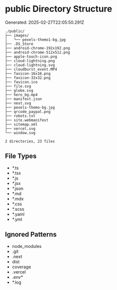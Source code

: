 # public Directory Structure
Generated: 2025-02-27T22:05:50.291Z

```
./public/
├── images/
│   └── pexels-themo1-bg.jpg
├── .DS_Store
├── android-chrome-192x192.png
├── android-chrome-512x512.png
├── apple-touch-icon.png
├── cloud-lightning.png
├── cloud-lightning.svg
├── cloudburst_event.MP4
├── favicon-16x16.png
├── favicon-32x32.png
├── favicon.ico
├── file.svg
├── globe.svg
├── hero_bg.mp4
├── manifest.json
├── next.svg
├── pexels-themo-bg.jpg
├── qrcode_paypal.png
├── robots.txt
├── site.webmanifest
├── sitemap.xml
├── vercel.svg
└── window.svg

2 directories, 23 files

```

## File Types
- *.ts
- *.tsx
- *.js
- *.jsx
- *.json
- *.md
- *.mdx
- *.css
- *.scss
- *.yaml
- *.yml

## Ignored Patterns
- node_modules
- .git
- .next
- dist
- coverage
- .vercel
- .env*
- *.log
